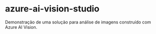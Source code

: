 # azure-ai-vision-studio
Demonstração de uma solução para análise de imagens construído com Azure AI Vision.
